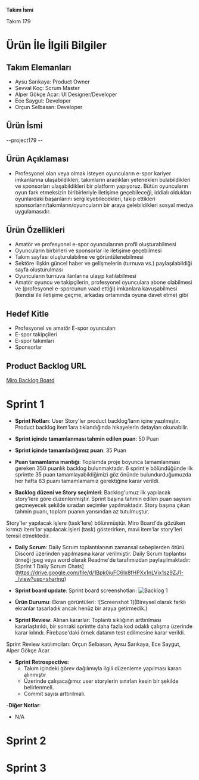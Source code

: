 **Takım İsmi**

Takım 179

# Ürün İle İlgili Bilgiler

## Takım Elemanları

- Aysu Sarıkaya: Product Owner
- Şevval Koç: Scrum Master
- Alper Gökçe Acar: UI Designer/Developer
- Ece Saygut: Developer
- Orçun Selbasan: Developer

## Ürün İsmi

--project179 -- 

## Ürün Açıklaması

- Profesyonel olan veya olmak isteyen oyuncuların e-spor kariyer imkanlarına ulaşabildikleri, takımların aradıkları yetenekleri bulabildikleri ve sponsorları ulaşabildikleri bir platform yapıyoruz. Bütün oyuncuların oyun fark etmeksizin biribirleriyle iletişime geçebileceği, iddialı oldukları oyunlardaki başarılarını sergileyebilecekleri, takip ettikleri sponsorların/takımların/oyuncuların bir araya gelebildikleri sosyal medya uygulamasıdır.

## Ürün Özellikleri

- Amatör ve profesyonel e-spor oyuncularının profil oluşturabilmesi
- Oyuncuların birbirleri ve sponsorlar ile iletişime geçebilmesi
- Takım sayfası oluşturulabilme ve görüntülenebilmesi
- Sektöre ilişkin güncel haber ve gelişmelerin (turnuva vs.) paylaşılabildiği sayfa oluşturulması
- Oyuncuların turnuva ilanlarına ulaşıp katılabilmesi 
- Amatör oyuncu ve takipçilerin, profesyonel oyunculara abone olabilmesi ve (profesyonel e-sporcunun vaad ettiği) imkanlara kavuşabilmesi (kendisi ile iletişime geçme, arkadaş ortamında oyuna davet etme) gibi

## Hedef Kitle

- Profesyonel ve amatör E-spor oyuncuları
- E-spor takipçileri
- E-spor takımları
- Sponsorlar


## Product Backlog URL

[Miro Backlog Board](https://miro.com/app/board/uXjVO5Z7ztY=/?share_link_id=284020886632)


# Sprint 1

- **Sprint Notları**: User Story'ler product backlog'ların içine yazılmıştır. Product backlog item'lara tıklandığında hikayelerin detayları okunabilir.

- **Sprint içinde tamamlanması tahmin edilen puan**: 50 Puan
- **Sprint içinde tamamladığımız puan**: 35 Puan

- **Puan tamamlama mantığı**: Toplamda proje boyunca tamamlanması gereken 350 puanlık backlog bulunmaktadır. 6 sprint'e bölündüğünde ilk sprintte 35 puan tamamlayabildiğimizi göz önünde bulundurduğumuzda her hafta 63 puanı tamamlamamız gerektiğine karar verildi.

- **Backlog düzeni ve Story seçimleri**: Backlog'umuz ilk yapılacak story'lere göre düzenlenmiştir. Sprint başına tahmin edilen puan sayısını geçmeyecek şekilde sıradan seçimler yapılmaktadır. Story başına çıkan tahmin puanı, toplam puanın yarısından az tutulmuştur.

Story'ler yapılacak işlere (task'lere) bölünmüştür. Miro Board'da gözüken kırmızı item'lar yapılacak işleri (task) gösterirken, mavi item'lar story'leri temsil etmektedir.

- **Daily Scrum**: Daily Scrum toplantılarının zamansal sebeplerden ötürü Discord üzerinden yapılmasına karar verilmiştir. Daily Scrum toplantısı örneği jpeg veya word olarak Readme'de tarafımızdan paylaşılmaktadır: [Sprint 1 Daily Scrum Chats] (https://drive.google.com/file/d/1Bpk0iuFC6lx8fHPXx1nLVix1sz9ZJ1-_/view?usp=sharing)

- **Sprint board update**: Sprint board screenshotları:
![Backlog 1](https://drive.google.com/file/d/1boBPzpRLuTCrYJ8d03lbm8pFvMtyeavR/view?usp=sharing)


- **Ürün Durumu**: Ekran görüntüleri:
  ![Screenshot 1](Bireysel olarak farklı ekranlar tasarladık ancak henüz bir araya getirmedik.)


- **Sprint Review**:
Alınan kararlar: Toplantı sıklığının arttırılması kararlaştırıldı, bir sonraki sprintte daha fazla kod odaklı çalışma üzerinde karar kılındı. Firebase'daki örnek datanın test edilmesine karar verildi.

Sprint Review katılımcıları: Orçun Selbasan, Aysu Sarıkaya, Ece Saygut, Alper Gökçe Acar

- **Sprint Retrospective:**
  - Takım içindeki görev dağılımıyla ilgili düzenleme yapılması kararı alınmıştır
  - Üzerinde çalışacağımız user storylerin sınırları kesin bir şekilde belirlenmeli.
  - Commit sayısı arttırılmalı.

-**Diğer Notlar**:
- N/A

# Sprint 2

# Sprint 3
